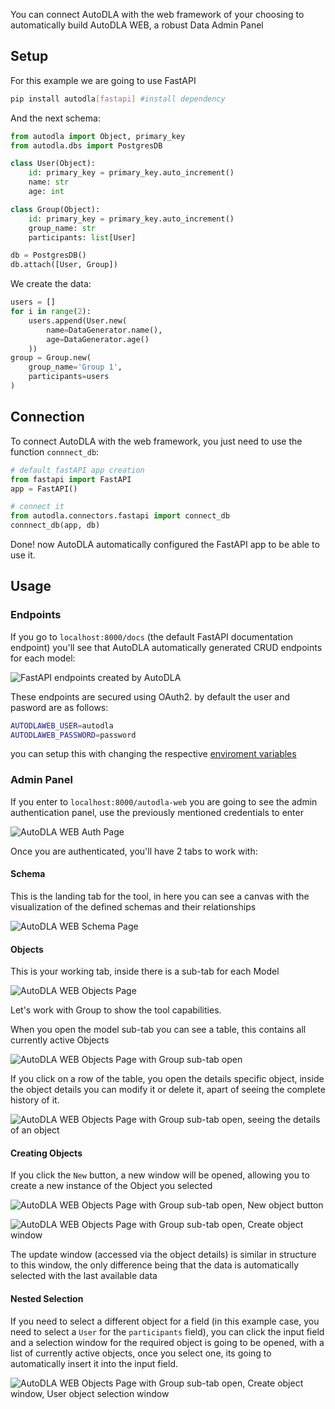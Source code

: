 You can connect AutoDLA with the web framework of your choosing to automatically build AutoDLA WEB, a robust Data Admin Panel

## Setup
For this example we are going to use FastAPI
```bash
pip install autodla[fastapi] #install dependency
```

And the next schema:
```python
from autodla import Object, primary_key
from autodla.dbs import PostgresDB

class User(Object):
    id: primary_key = primary_key.auto_increment()
    name: str
    age: int

class Group(Object):
    id: primary_key = primary_key.auto_increment()
    group_name: str
    participants: list[User]

db = PostgresDB()
db.attach([User, Group])
```
We create the data:
```python
users = []
for i in range(2):
    users.append(User.new(
        name=DataGenerator.name(),
        age=DataGenerator.age()
    ))
group = Group.new(
    group_name='Group 1',
    participants=users
)
```
## Connection
To connect AutoDLA with the web framework, you just need to use the function `connnect_db`:
```python
# default fastAPI app creation
from fastapi import FastAPI
app = FastAPI()

# connect it
from autodla.connectors.fastapi import connect_db
connnect_db(app, db)
```
Done! now AutoDLA automatically configured the FastAPI app to be able to use it.

## Usage

### Endpoints
If you go to `localhost:8000/docs` (the default FastAPI documentation endpoint) you'll see that AutoDLA automatically generated CRUD endpoints for each model:

![FastAPI endpoints created by AutoDLA](assets/autodla1.png)

These endpoints are secured using OAuth2.
by default the user and pasword are as follows:
```bash
AUTODLAWEB_USER=autodla
AUTODLAWEB_PASSWORD=password
```
you can setup this with changing the respective [enviroment variables](reference/environment_variables.md)

### Admin Panel

If you enter to `localhost:8000/autodla-web` you are going to see the admin authentication panel, use the previously mentioned credentials to enter

![AutoDLA WEB Auth Page](assets/autodla2.png)

Once you are authenticated, you'll have 2 tabs to work with:

#### Schema

This is the landing tab for the tool, in here you can see a canvas with the visualization of the defined schemas and their relationships

![AutoDLA WEB Schema Page](assets/autodla3.png)

#### Objects

This is your working tab, inside there is a sub-tab for each Model

![AutoDLA WEB Objects Page](assets/autodla4.png)

Let's work with Group to show the tool capabilities.

When you open the model sub-tab you can see a table, this contains all currently active Objects

![AutoDLA WEB Objects Page with Group sub-tab open](assets/autodla5.png)

If you click on a row of the table, you open the details specific object, inside the object details you can modify it or delete it, apart of seeing the complete history of it.

![AutoDLA WEB Objects Page with Group sub-tab open, seeing the details of an object](assets/autodla6.png)

#### Creating Objects

If you click the `New` button, a new window will be opened, allowing you to create a new instance of the Object you selected

![AutoDLA WEB Objects Page with Group sub-tab open, New object button](assets/autodla7.png)

![AutoDLA WEB Objects Page with Group sub-tab open, Create object window](assets/autodla8.png)

The update window (accessed via the object details) is similar in structure to this window, the only difference being that the data is automatically selected with the last available data

#### Nested Selection

If you need to select a different object for a field (in this example case, you need to select a `User` for the `participants` field), you can click the input field and a selection window for the required object is going to be opened, with a list of currently active objects, once you select one, its going to automatically insert it into the input field.

![AutoDLA WEB Objects Page with Group sub-tab open, Create object window, User object selection window](assets/autodla9.png)
